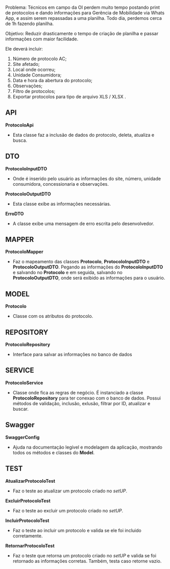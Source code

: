 Problema:
Técnicos em campo da OI perdem muito tempo postando print de protocolos e dando informações para Gerência de Mobilidade via Whats App, e assim serem repassadas a uma planilha. Todo dia, perdemos cerca de 1h fazendo planilha. 

Objetivo:
Reduzir drasticamente o tempo de criação de planilha e passar informações com maior facilidade. 

Ele deverá incluir: 
1. Número de protocolo AC;
2. Site afetado;
3. Local onde ocorreu;
4. Unidade Consumidora;
5. Data e hora da abertura do protocolo;
6. Observações;
7. Filtro de protocolos;
8. Exportar protocolos para tipo de arquivo XLS / XLSX .

## API
**ProtocoloApi**
- Esta classe faz a inclusão de dados do protocolo, deleta, atualiza e busca.

## DTO
**ProtocoloInputDTO**
- Onde é inserido pelo usuário as informações do site, número, unidade consumidora, concessionaria e observações.

**ProtocoloOutputDTO**
- Esta classe exibe as informações necessárias.

**ErroDTO**
- A classe exibe uma mensagem de erro escrita pelo desenvolvedor.

## MAPPER
**ProtocoloMapper**
- Faz o mapeamento das classes **Protocolo**, **ProtocoloInputDTO** e **ProtocoloOutputDTO**. Pegando as informações do **ProtocoloInputDTO** e salvando no **Protocolo** e em seguida, salvando no **ProtocoloOutputDTO**, onde será exibido as informações para o usuário.

## MODEL
**Protocolo**
- Classe com os atributos do protocolo.

## REPOSITORY
**ProtocoloRepository**
- Interface para salvar as informações no banco de dados

## SERVICE
**ProtocoloService**
- Classe onde fica as regras de negócio. É instanciado a classe **ProtocoloRepository** para ter conexao com o banco de dados. Possui métodos de validação, inclusão, exlusão, filtrar por ID, atualizar e buscar.

## Swagger
**SwaggerConfig**
- Ajuda na documentação legível e modelagem da aplicação, mostrando todos os métodos e classes do **Model**.

## TEST
**AtualizarProtocoloTest**
- Faz o teste ao atualizar um protocolo criado no *setUP*.

**ExcluirProtocoloTest**
- Faz o teste ao excluir um protocolo criado no *setUP*.

**IncluirProtocoloTest**
- Faz o teste ao incluir um protocolo e valida se ele foi incluido corretamente.

**RetornarProtocoloTest**
-  Faz o teste que retorna um protocolo criado no *setUP* e valida se foi retornado as informações corretas. Também, testa caso retorne vazio.


